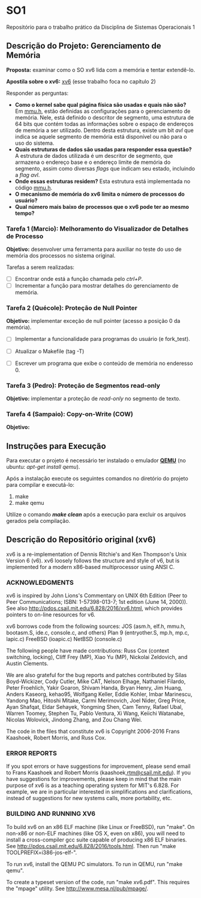 # SO1
Repositório para o trabalho prático da Disciplina de Sistemas Operacionais 1

## Descrição do Projeto: Gerenciamento de Memória
**Proposta:** examinar como o SO xv6 lida com a memória e tentar extendê-lo.

**Apostila sobre o xv6:** [xv6](http://www.cs.umanitoba.ca/~comp4430/readings/book-rev8.pdf) (esse trabalho foca no capítulo 2)

Responder as perguntas:
* **Como o kernel sabe qual página física são usadas e quais não são?**
    Em [mmu.h](xv6/mmu.h), estão definidas as configurações para o gerenciamento de memória. Nele, está definido o descritor de segmento, uma estrutura de 64 bits que contém todas as informações sobre o espaço de endereços de memória a ser utilizado. Dentro desta estrutura, existe um bit *avl* que indica se aquele segmento de memória está disponível ou não para o uso do sistema.
* **Quais estruturas de dados são usadas para responder essa questão?**
    A estrutura de dados utilizada é um descritor de segmento, que armazena o endereço base e o endereço limite de memória do segmento, assim como diversas *flags* que indicam seu estado, incluindo a *flag avl*.
* **Onde essas estruturas residem?**
    Esta estrutura está implementada no código [mmu.h](xv6/mmu.h).
* **O mecanismo de memória do xv6 limita o número de processos do usuário?**
* **Qual número mais baixo de processos que o xv6 pode ter ao mesmo tempo?**


### Tarefa 1 (Marcio): Melhoramento do Visualizador de Detalhes de Processo
**Objetivo:** desenvolver uma ferramenta para auxiliar no teste do uso de memória dos processos no sistema original.

Tarefas a serem realizadas:
- [ ] Encontrar onde está a função chamada pelo *ctrl+P*.
- [ ] Incrementar a função para mostrar detalhes do gerenciamento de memória.

### Tarefa 2 (Quécole): Proteção de Null Pointer
**Objetivo:** implementar exceção de null pointer (acesso a posição 0 da memória).

- [ ] Implementar a funcionalidade para programas do usuário (e fork_test).

- [ ] Atualizar o Makefile (tag -T)

- [ ] Escrever um programa que exibe o conteúdo de memória no enderesso 0.

### Tarefa 3 (Pedro): Proteção de Segmentos read-only
**Objetivo:** implementar a proteção de *read-only* no segmento de texto.

### Tarefa 4 (Sampaio): Copy-on-Write (COW)
**Objetivo:**

## Instruções para Execução
Para executar o projeto é necessário ter instalado o emulador [**QEMU**](http://www.qemu.org/) (no ubuntu: *apt-get install qemu*).

Após a instalação execute os seguintes comandos no diretório do projeto para compilar e executá-lo:
1. make
2. make qemu

Utilize o comando ***make clean*** após a execução para excluir os arquivos gerados pela compilação.

## Descrição do Repositório original (xv6)

xv6 is a re-implementation of Dennis Ritchie's and Ken Thompson's Unix
Version 6 (v6).  xv6 loosely follows the structure and style of v6,
but is implemented for a modern x86-based multiprocessor using ANSI C.

### ACKNOWLEDGMENTS

xv6 is inspired by John Lions's Commentary on UNIX 6th Edition (Peer
to Peer Communications; ISBN: 1-57398-013-7; 1st edition (June 14,
2000)). See also http://pdos.csail.mit.edu/6.828/2016/xv6.html, which
provides pointers to on-line resources for v6.

xv6 borrows code from the following sources:
    JOS (asm.h, elf.h, mmu.h, bootasm.S, ide.c, console.c, and others)
    Plan 9 (entryother.S, mp.h, mp.c, lapic.c)
    FreeBSD (ioapic.c)
    NetBSD (console.c)

The following people have made contributions: Russ Cox (context switching,
locking), Cliff Frey (MP), Xiao Yu (MP), Nickolai Zeldovich, and Austin
Clements.

We are also grateful for the bug reports and patches contributed by Silas
Boyd-Wickizer, Cody Cutler, Mike CAT, Nelson Elhage, Nathaniel Filardo, Peter
Froehlich, Yakir Goaron, Shivam Handa, Bryan Henry, Jim Huang, Anders Kaseorg,
kehao95, Wolfgang Keller, Eddie Kohler, Imbar Marinescu, Yandong Mao, Hitoshi
Mitake, Carmi Merimovich, Joel Nider, Greg Price, Ayan Shafqat, Eldar Sehayek,
Yongming Shen, Cam Tenny, Rafael Ubal, Warren Toomey, Stephen Tu, Pablo Ventura,
Xi Wang, Keiichi Watanabe, Nicolas Wolovick, Jindong Zhang, and Zou Chang Wei.

The code in the files that constitute xv6 is
Copyright 2006-2016 Frans Kaashoek, Robert Morris, and Russ Cox.

### ERROR REPORTS

If you spot errors or have suggestions for improvement, please send email to
Frans Kaashoek and Robert Morris (kaashoek,rtm@csail.mit.edu).  If you have
suggestions for improvements, please keep in mind that the main purpose of xv6
is as a teaching operating system for MIT's 6.828. For example, we are in
particular interested in simplifications and clarifications, instead of
suggestions for new systems calls, more portability, etc.

### BUILDING AND RUNNING XV6

To build xv6 on an x86 ELF machine (like Linux or FreeBSD), run "make".
On non-x86 or non-ELF machines (like OS X, even on x86), you will
need to install a cross-compiler gcc suite capable of producing x86 ELF
binaries.  See http://pdos.csail.mit.edu/6.828/2016/tools.html.
Then run "make TOOLPREFIX=i386-jos-elf-".

To run xv6, install the QEMU PC simulators.  To run in QEMU, run "make qemu".

To create a typeset version of the code, run "make xv6.pdf".  This
requires the "mpage" utility.  See http://www.mesa.nl/pub/mpage/.

